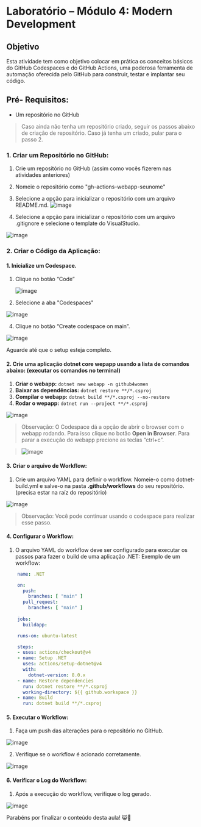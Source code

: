 # Laboratório – Módulo 4: Modern Development

## Objetivo
Esta atividade tem como objetivo colocar em prática os conceitos básicos do GitHub Codespaces e do GitHub Actions, uma poderosa ferramenta de automação oferecida pelo GitHub para construir, testar e implantar seu código.

## Pré- Requisitos:
- Um repositório no GitHub

> Caso ainda não tenha um repositório criado, seguir os passos abaixo de criação de repositório. Caso já tenha um criado, pular para o passo 2.

### 1. Criar um Repositório no GitHub:
1.	Crie um repositório no GitHub (assim como vocês fizerem nas atividades anteriores)
2.	Nomeie o repositório como "gh-actions-webapp-seunome"
3.	Selecione a opção para inicializar o repositório com um arquivo README.md.
![image](https://github.com/user-attachments/assets/dce5b3c4-f22a-4c39-b7b7-22d8effa3348)

4.	Selecione a opção para inicializar o repositório com um arquivo .gitignore e selecione o template do VisualStudio.

![image](https://github.com/user-attachments/assets/24f953c2-f8fe-49d5-b5f7-a8227a732735)

### 2.	Criar o Código da Aplicação:

#### 1.	Inicialize um Codespace.
  1. Clique no botão “Code”
     
     ![image](https://github.com/user-attachments/assets/a414e37c-d3b2-4fe5-bb7e-fe791a8a2300)

  2. Selecione a aba "Codespaces"

   ![image](https://github.com/user-attachments/assets/b72c588e-88e6-46b7-86e2-0231789a2d10)

  4.	Clique no botão “Create codespace on main”.

   ![image](https://github.com/user-attachments/assets/dce11fd1-a7d3-417a-b476-f4cb76cc3ecf)

 Aguarde até que o setup esteja completo.

#### 2.	Crie uma aplicação dotnet core wepapp usando a lista de comandos abaixo: (executar os comandos no terminal)
  1.	**Criar o webapp:** ```dotnet new webapp -n github4women```
  2.	**Baixar as dependências:** ```dotnet restore **/*.csproj```
  3.	**Compilar o webapp:** ```dotnet build **/*.csproj --no-restore```
  4.	**Rodar o wepapp:** ```dotnet run --project **/*.csproj```

  ![image](https://github.com/user-attachments/assets/a68aca0a-cbd4-4657-aee6-d1fae06fc09e)

> Observação: O Codespace dá a opção de abrir o browser com o webapp rodando. Para isso clique no botão **Open in Browser**. Para parar a execução do webapp precione as teclas “ctrl+c”.

> ![image](https://github.com/user-attachments/assets/718a3b9e-4c93-4bee-b6f9-7beaf58152fb)


#### 3.	Criar o arquivo de Workflow:
1.	Crie um arquivo YAML para definir o workflow. Nomeie-o como dotnet-build.yml e salve-o na pasta **.github/workflows** do seu repositório. (precisa estar na raíz do repositório)
 
 ![image](https://github.com/user-attachments/assets/96654320-a97a-4501-9e4a-827331a49f24)

> Observação: Você pode continuar usando o codespace para realizar esse passo.

#### 4.	Configurar o Workflow:
  1.	O arquivo YAML do workflow deve ser configurado para executar os passos para fazer o build de uma aplicação .NET:
     Exemplo de um workflow:

  ```yaml
      name: .NET

      on:
        push:
          branches: [ "main" ]
        pull_request:
          branches: [ "main" ]
      
      jobs:
        buildapp:

      runs-on: ubuntu-latest
  
      steps:
      - uses: actions/checkout@v4
      - name: Setup .NET
        uses: actions/setup-dotnet@v4
        with:
          dotnet-version: 8.0.x
      - name: Restore dependencies
        run: dotnet restore **/*.csproj
        working-directory: ${{ github.workspace }}
      - name: Build
        run: dotnet build **/*.csproj
  ```


#### 5.	Executar o Workflow:
  1.	Faça um push das alterações para o repositório no GitHub.
     
   ![image](https://github.com/user-attachments/assets/4744a0c7-27fd-468f-920d-c5ed02139256)

  2.	Verifique se o workflow é acionado corretamente.
  
   ![image](https://github.com/user-attachments/assets/ded0574a-73bd-44af-ad0c-e7ad144b9bcb)

 
#### 6.	Verificar o Log do Workflow:
  1.	Após a execução do workflow, verifique o log gerado.

  ![image](https://github.com/user-attachments/assets/599570c4-e01d-49b2-b4e6-b3d602fc2a12)

 Parabéns por finalizar o conteúdo desta aula! 😸💙


